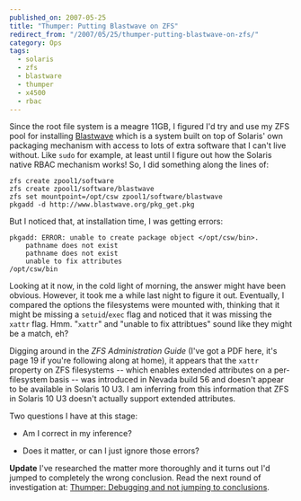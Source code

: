 ```yaml
---
published_on: 2007-05-25
title: "Thumper: Putting Blastwave on ZFS"
redirect_from: "/2007/05/25/thumper-putting-blastwave-on-zfs/"
category: Ops
tags:
  - solaris
  - zfs
  - blastware
  - thumper
  - x4500
  - rbac
---
```


Since the root file system is a meagre 11GB, I figured I'd try and use my ZFS
pool for installing [Blastwave](http://www.blastwave.org/) which is a system
built on top of Solaris' own packaging mechanism with access to lots of extra
software that I can't live without. Like `sudo` for example, at least until I
figure out how the Solaris native RBAC mechanism works! So, I did something
along the lines of:

    zfs create zpool1/software
    zfs create zpool1/software/blastwave
    zfs set mountpoint=/opt/csw zpool1/software/blastwave
    pkgadd -d http://www.blastwave.org/pkg_get.pkg

But I noticed that, at installation time, I was getting errors:

    pkgadd: ERROR: unable to create package object </opt/csw/bin>.
        pathname does not exist
        pathname does not exist
        unable to fix attributes
    /opt/csw/bin

Looking at it now, in the cold light of morning, the answer might have been
obvious. However, it took me a while last night to figure it out. Eventually, I
compared the options the filesystems were mounted with, thinking that it might
be missing a `setuid`/`exec` flag and noticed that it was missing the `xattr`
flag. Hmm. "`xattr`" and "unable to fix attribtues" sound like they might be a
match, eh?

Digging around in the *ZFS Administration Guide* (I've got a PDF here, it's
page 19 if you're following along at home), it appears that the `xattr`
property on ZFS filesystems -- which enables extended attributes on a
per-filesystem basis -- was introduced in Nevada build 56 and doesn't appear to
be available in Solaris 10 U3. I am inferring from this information that ZFS in
Solaris 10 U3 doesn't actually support extended attributes.

Two questions I have at this stage:

* Am I correct in my inference?

* Does it matter, or can I just ignore those errors?

**Update** I've researched the matter more thoroughly and it turns out I'd
jumped to completely the wrong conclusion. Read the next round of investigation
at: [Thumper: Debugging and not jumping to conclusions](/articles/thumper-debugging-and-not-jumping-to-conclusions/).
